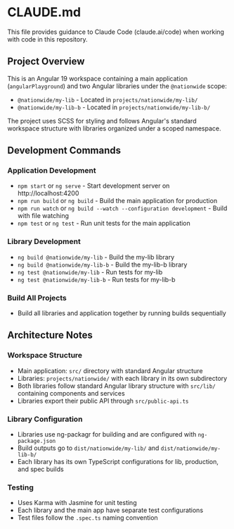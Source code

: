 # CLAUDE.md

This file provides guidance to Claude Code (claude.ai/code) when working with code in this repository.

## Project Overview

This is an Angular 19 workspace containing a main application (`angularPlayground`) and two Angular libraries under the `@nationwide` scope:
- `@nationwide/my-lib` - Located in `projects/nationwide/my-lib/`
- `@nationwide/my-lib-b` - Located in `projects/nationwide/my-lib-b/`

The project uses SCSS for styling and follows Angular's standard workspace structure with libraries organized under a scoped namespace.

## Development Commands

### Application Development
- `npm start` or `ng serve` - Start development server on http://localhost:4200
- `npm run build` or `ng build` - Build the main application for production
- `npm run watch` or `ng build --watch --configuration development` - Build with file watching
- `npm test` or `ng test` - Run unit tests for the main application

### Library Development
- `ng build @nationwide/my-lib` - Build the my-lib library
- `ng build @nationwide/my-lib-b` - Build the my-lib-b library
- `ng test @nationwide/my-lib` - Run tests for my-lib
- `ng test @nationwide/my-lib-b` - Run tests for my-lib-b

### Build All Projects
- Build all libraries and application together by running builds sequentially

## Architecture Notes

### Workspace Structure
- Main application: `src/` directory with standard Angular structure
- Libraries: `projects/nationwide/` with each library in its own subdirectory
- Both libraries follow standard Angular library structure with `src/lib/` containing components and services
- Libraries export their public API through `src/public-api.ts`

### Library Configuration
- Libraries use ng-packagr for building and are configured with `ng-package.json`
- Build outputs go to `dist/nationwide/my-lib/` and `dist/nationwide/my-lib-b/`
- Each library has its own TypeScript configurations for lib, production, and spec builds

### Testing
- Uses Karma with Jasmine for unit testing
- Each library and the main app have separate test configurations
- Test files follow the `.spec.ts` naming convention